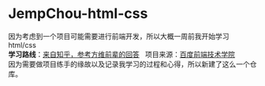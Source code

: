# JempChou-html-css
因为考虑到一个项目可能需要进行前端开发，所以大概一周前我开始学习html/css  
**学习路线**：[来自知乎，参考方维前辈的回答](https://www.zhihu.com/question/30180100)  
项目来源：[百度前端技术学院](http://ife.baidu.com/course/all)  
因为需要做项目练手的缘故以及记录我学习的过程和心得，所以新建了这么一个仓库。
